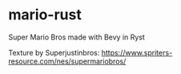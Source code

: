 # mario-rust
Super Mario Bros made with Bevy in Ryst

Texture by Superjustinbros: https://www.spriters-resource.com/nes/supermariobros/